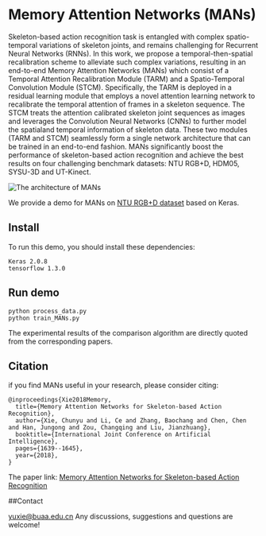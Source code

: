 # Memory Attention Networks (MANs)

Skeleton-based action recognition task is entangled with complex spatio-temporal variations of skeleton joints, and remains challenging for Recurrent Neural Networks (RNNs). In this work, we propose a temporal-then-spatial recalibration scheme to alleviate such complex variations, resulting in an end-to-end Memory Attention Networks (MANs) which consist of a Temporal Attention Recalibration Module (TARM) and a Spatio-Temporal Convolution Module (STCM). Specifically, the TARM is deployed in a residual learning module that employs a novel attention learning network to recalibrate the temporal attention of frames in a skeleton sequence. The STCM treats the attention calibrated skeleton joint sequences as images and leverages the Convolution Neural Networks (CNNs) to further model the spatialand temporal information of skeleton data. These two modules (TARM and STCM) seamlessly form a single network architecture that can be trained in an end-to-end fashion. MANs significantly boost the performance of skeleton-based action recognition and achieve the best results on four challenging benchmark datasets: NTU RGB+D, HDM05, SYSU-3D and UT-Kinect.

![The architecture of MANs](https://github.com/memory-attention-networks/MANs/tree/master/image/architecture.jpeg)

We provide a demo for MANs on [NTU RGB+D dataset](http://rose1.ntu.edu.sg/Datasets/actionRecognition.asp) based on Keras.


## Install
To run this demo, you should install these dependencies:  

    Keras 2.0.8
    tensorflow 1.3.0

## Run demo 
    python process_data.py
    python train_MANs.py

The experimental results of the comparison algorithm are directly quoted from the corresponding papers.

## Citation
if you find MANs useful in your research, please consider citing:  

    @inproceedings{Xie2018Memory,
      title={Memory Attention Networks for Skeleton-based Action Recognition},
      author={Xie, Chunyu and Li, Ce and Zhang, Baochang and Chen, Chen and Han, Jungong and Zou, Changqing and Liu, Jianzhuang},
      booktitle={International Joint Conference on Artificial Intelligence},
      pages={1639--1645},
      year={2018},
    }

The paper link: [Memory Attention Networks for Skeleton-based Action Recognition](https://www.researchgate.net/publication/324717512_Memory_Attention_Networks_for_Skeleton-based_Action_Recognition)

##Contact

yuxie@buaa.edu.cn
Any discussions, suggestions and questions are welcome!

